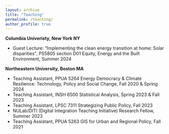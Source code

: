 ```yaml
---
layout: archive
title: "Teaching"
permalink: /teaching/
author_profile: true
---
```

**Columbia Univeristy, New York NY**
- Guest Lecture: “Implementing the clean energy transition at home: Solar disparities", PS5805 section D01 Equity, Energy and the Built Environment, Summer 2024
  
**Northeastern University, Boston MA**
- Teaching Assistant, PPUA 5264 Energy Democracy & Climate Resilience: Technology, Policy and Social Change,  Fall 2020 & Spring 2024
- Teaching Assistant, INSH 6500 Statistical Analysis, Spring 2023 & Fall 2023
- Teaching Assistant, LPSC 7311 Strategizing Public Policy, Fall 2023
- NULab/DITI (Digital Integration Teaching Initiative) Research Fellow, Summer 2023
- Teaching Assistant, PPUA 5263 GIS for Urban and Regional Policy, Fall 2021

